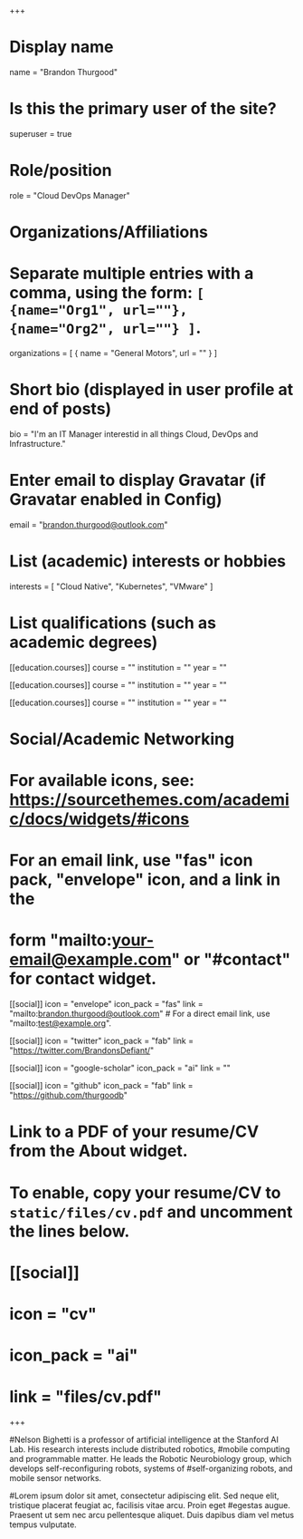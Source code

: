 +++
# Display name
name = "Brandon Thurgood"

# Is this the primary user of the site?
superuser = true

# Role/position
role = "Cloud DevOps Manager"

# Organizations/Affiliations
#   Separate multiple entries with a comma, using the form: `[ {name="Org1", url=""}, {name="Org2", url=""} ]`.
organizations = [ { name = "General Motors", url = "" } ]

# Short bio (displayed in user profile at end of posts)
bio = "I'm an IT Manager interestid in all things Cloud, DevOps and Infrastructure."

# Enter email to display Gravatar (if Gravatar enabled in Config)
email = "brandon.thurgood@outlook.com"

# List (academic) interests or hobbies
interests = [
  "Cloud Native",
  "Kubernetes",
  "VMware"
]

# List qualifications (such as academic degrees)
[[education.courses]]
  course = ""
  institution = ""
  year = ""

[[education.courses]]
  course = ""
  institution = ""
  year = ""

[[education.courses]]
  course = ""
  institution = ""
  year = ""

# Social/Academic Networking
# For available icons, see: https://sourcethemes.com/academic/docs/widgets/#icons
#   For an email link, use "fas" icon pack, "envelope" icon, and a link in the
#   form "mailto:your-email@example.com" or "#contact" for contact widget.

[[social]]
  icon = "envelope"
  icon_pack = "fas"
  link = "mailto:brandon.thurgood@outlook.com"  # For a direct email link, use "mailto:test@example.org".

[[social]]
  icon = "twitter"
  icon_pack = "fab"
  link = "https://twitter.com/BrandonsDefiant/"

[[social]]
  icon = "google-scholar"
  icon_pack = "ai"
  link = ""

[[social]]
  icon = "github"
  icon_pack = "fab"
  link = "https://github.com/thurgoodb"

# Link to a PDF of your resume/CV from the About widget.
# To enable, copy your resume/CV to `static/files/cv.pdf` and uncomment the lines below.
# [[social]]
#   icon = "cv"
#   icon_pack = "ai"
#   link = "files/cv.pdf"

+++

#Nelson Bighetti is a professor of artificial intelligence at the Stanford AI Lab. His research interests include distributed robotics, #mobile computing and programmable matter. He leads the Robotic Neurobiology group, which develops self-reconfiguring robots, systems of #self-organizing robots, and mobile sensor networks.

#Lorem ipsum dolor sit amet, consectetur adipiscing elit. Sed neque elit, tristique placerat feugiat ac, facilisis vitae arcu. Proin eget #egestas augue. Praesent ut sem nec arcu pellentesque aliquet. Duis dapibus diam vel metus tempus vulputate. 
